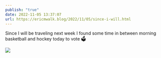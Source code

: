```yaml
---
publish: "true"
date: 2022-11-05 13:37:07
url: https://ericmwalk.blog/2022/11/05/since-i-will.html
---
```


Since I will be traveling next week I found some time in between morning basketball and hockey today to vote 🗳️


![](https://ericmwalk.blog/uploads/2022/979f1b9203.jpg)
